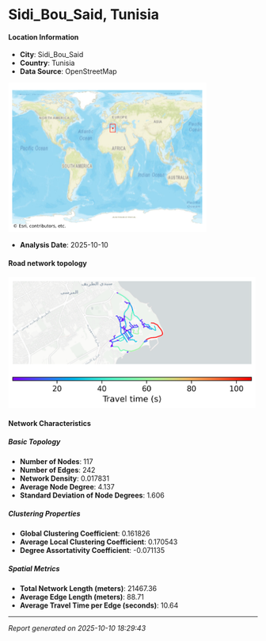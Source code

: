 # Sidi_Bou_Said, Tunisia

#### Location Information

- **City**: Sidi_Bou_Said
- **Country**: Tunisia
- **Data Source**: OpenStreetMap
<img src="Sidi_Bou_Said_location.png" alt="Sidi_Bou_Said Location Map" width="400" />

- **Analysis Date**: 2025-10-10

#### Road network topology

<img src="Sidi_Bou_Said_network_map.png" alt="Sidi_Bou_Said Road Network Map" width="500"/>

#### Network Characteristics

##### Basic Topology

- **Number of Nodes**: 117
- **Number of Edges**: 242
- **Network Density**: 0.017831
- **Average Node Degree**: 4.137
- **Standard Deviation of Node Degrees**: 1.606

##### Clustering Properties

- **Global Clustering Coefficient**: 0.161826
- **Average Local Clustering Coefficient**: 0.170543
- **Degree Assortativity Coefficient**: -0.071135

##### Spatial Metrics

- **Total Network Length (meters)**: 21467.36
- **Average Edge Length (meters)**: 88.71
- **Average Travel Time per Edge (seconds)**: 10.64

---
*Report generated on 2025-10-10 18:29:43*
